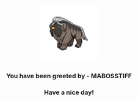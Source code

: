 <p align="center">
            <img src="https://raw.githubusercontent.com/PokeAPI/sprites/master/sprites/pokemon/943.png" width="150" height="150">
          </p>
          <h3 align="center">You have been greeted by - <b>MABOSSTIFF</b></h3>
          <h3 align="center">Have a nice day!</h3>

